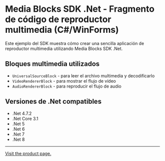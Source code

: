 ﻿# Media Blocks SDK .Net - Fragmento de código de reproductor multimedia (C#/WinForms)

Este ejemplo del SDK muestra cómo crear una sencilla aplicación de reproductor multimedia utilizando Media Blocks SDK .Net.

## Bloques multimedia utilizados

* `UniversalSourceBlock` - para leer el archivo multimedia y decodificarlo
* `VideoRendererBlock` - para mostrar el flujo de vídeo
* `AudioRendererBlock` - para reproducir el flujo de audio

## Versiones de .Net compatibles

* .Net 4.7.2
* .Net Core 3.1
* .Net 5
* .Net 6
* .Net 7
* .Net 8

---

[Visit the product page.](https://www.visioforge.com/video-capture-sdk-net)
